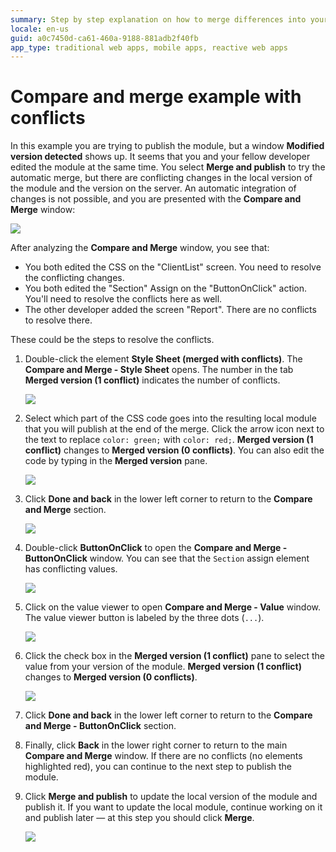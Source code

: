 ```yaml
---
summary: Step by step explanation on how to merge differences into your module when there are conflicts.
locale: en-us
guid: a0c7450d-ca61-460a-9188-881adb2f40fb
app_type: traditional web apps, mobile apps, reactive web apps
---
```


# Compare and merge example with conflicts

In this example you are trying to publish the module, but a window **Modified version detected** shows up. It seems that you and your fellow developer edited the module at the same time. You select **Merge and publish** to try the automatic merge, but there are conflicting changes in the local version of the module and the version on the server. An automatic integration of changes is not possible, and you are presented with the **Compare and Merge** window:

![](images/conflicts-detected.png)

After analyzing the **Compare and Merge** window, you see that:

* You both edited the CSS on the "ClientList" screen. You need to resolve the conflicting changes.
* You both edited the "Section" Assign on the "ButtonOnClick" action. You'll need to resolve the conflicts here as well.
* The other developer added the screen "Report". There are no conflicts to resolve there.

These could be the steps to resolve the conflicts.

1. Double-click the element **Style Sheet (merged with conflicts)**. The **Compare and Merge - Style Sheet** opens. The number in the tab **Merged version (1 conflict)** indicates the number of conflicts.

    ![](images/conflicts-text.png)

1. Select which part of the CSS code goes into the resulting local module that you will publish at the end of the merge. Click the arrow icon next to the text to replace `color: green;` with  `color: red;`. **Merged version (1 conflict)** changes to  **Merged version (0 conflicts)**. You can also edit the code by typing in the **Merged version** pane.

    ![](images/conflicts-text-orange-arrow.png)

1. Click **Done and back** in the lower left corner to return to the **Compare and Merge** section.

    ![](images/merge-example-compare-ss.png)

1. Double-click **ButtonOnClick** to open the **Compare and Merge - ButtonOnClick** window. You can see that the `Section` assign element has conflicting values.

    ![](images/visual-element-changes.png)

1. Click on the value viewer to open **Compare and Merge - Value** window. The value viewer button is labeled by the three dots (`...`).

    ![](images/visual-element-value-viewer-button.png)

1. Click the check box in the  **Merged version (1 conflict)** pane to select the value from your version of the module. **Merged version (1 conflict)** changes to **Merged version (0 conflicts)**.

    ![](images/text-changes-checkbox.png)

1. Click **Done and back** in the lower left corner to return to the **Compare and Merge - ButtonOnClick** section.

1. Finally, click **Back** in the lower right corner to return to the main **Compare and Merge** window. If there are no conflicts (no elements highlighted red), you can continue to the next step to publish the module.

1. Click **Merge and publish** to update the local version of the module and publish it. If you want to update the local module, continue working on it and publish later — at this step you should click **Merge**.

    ![](images/merge-complete.png)
